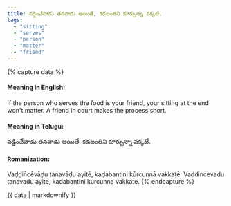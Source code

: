 ```yaml
---
title: వడ్డించేవాడు తనవాడు అయితే, కడబంతిని కూర్చున్నా వక్కటే.
tags:
  - "sitting"
  - "serves"
  - "person"
  - "matter"
  - "friend"
---
```


{% capture data %}
#### Meaning in English:
If the person who serves the food is your friend, your sitting at the end won't matter.
A friend in court makes the process short.

#### Meaning in Telugu:
వడ్డించేవాడు తనవాడు అయితే, కడబంతిని కూర్చున్నా వక్కటే.

#### Romanization:
Vaḍḍin̄cēvāḍu tanavāḍu ayitē, kaḍabantini kūrcunnā vakkaṭē.
Vaddincevadu tanavadu ayite, kadabantini kurcunna vakkate.
{% endcapture %}

{{ data | markdownify }}

